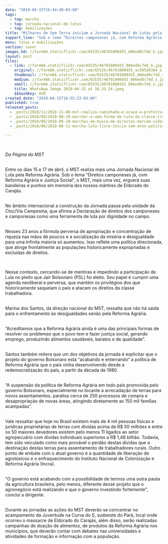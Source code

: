 ```yaml
---
date: "2019-04-15T16:44:48-03:00"
tags:
  - tag: marcha
  - tag: jornada-nacional-de-lutas
  - tag: mobilizações
title: "Milhares de Sem Terra iniciam a Jornada Nacional de Lutas pela Reforma Agrária em todo país "
support_line: "Sob o lema “Direitos camponeses já, com Reforma Agrária e Justiça Social”, o MST faz lutas em memória dos mártires de Eldorado do Carajás"
menu: lutas e mobilizações
section: cover
images_hd: //farm66.staticflickr.com/65535/46701000455_086ed0c74d_b.jpg
layout: post
files:
  - link: //farm66.staticflickr.com/65535/46701000455_086ed0c74d_b.jpg
    original: //farm66.staticflickr.com/65535/46701000455_ac505d6364_o.jpg
    thumbnail: //farm66.staticflickr.com/65535/46701000455_086ed0c74d_t.jpg
    medium: //farm66.staticflickr.com/65535/46701000455_086ed0c74d_z.jpg
    small: //farm66.staticflickr.com/65535/46701000455_086ed0c74d_n.jpg
    title: WhatsApp Image 2019-04-15 at 16.33.24.jpeg
    $$hashKey: 05R
created_date: "2019-04-15T16:55:22-03:00"
published: true
releated_posts:
  - _posts/2018/11/2018-11-08-mst-realiza-caminhada-e-ocupa-a-prefeitura-de-quixeramobim-ce.md
  - _posts/2018/08/2018-08-10-marchar-e-uma-forma-de-luta-da-classe-trabalhadora-em-todo-o-mundo.md
  - _posts/2018/08/2018-08-10-marchas-em-busca-de-direitos-marcam-vidas-de-sem-terra.md
  - _posts/2018/08/2018-08-11-marcha-lula-livre-inicia-com-atos-politicos.md

---
```

<p>&nbsp;</p>

<p><em>Da P&aacute;gina do MST&nbsp;</em></p>

<p><br />
Entre os dias 15 e 17 de abril, o MST realiza mais uma Jornada Nacional de Luta pela Reforma Agr&aacute;ria. Sob o lema &ldquo;Direitos camponeses j&aacute;, com Reforma Agr&aacute;ria e Justi&ccedil;a Social&rdquo;, o MST, mais uma vez, erguer&aacute; suas bandeiras e punhos em mem&oacute;ria dos nossos m&aacute;rtires de Eldorado do Caraj&aacute;s.</p>

<p><br />
No &acirc;mbito internacional a constru&ccedil;&atilde;o da Jornada passa pela unidade da Cloc/Via Campesina, que afirma a Declara&ccedil;&atilde;o de direitos dos camponeses e camponesas como uma ferramenta de luta por dignidade no campo.</p>

<p><br />
Nesses 23 anos a f&oacute;rmula perversa de apropria&ccedil;&atilde;o e concentra&ccedil;&atilde;o de riqueza nas m&atilde;os de poucos e a socializa&ccedil;&atilde;o da mis&eacute;ria e desigualdade para uma infinita maioria s&oacute; aumentou. Isso reflete uma pol&iacute;tica direcionada, que atinge frontalmente as popula&ccedil;&otilde;es historicamente expropriadas e exclu&iacute;das de direitos.</p>

<p>&nbsp;</p>

<p>Nesse contexto, cercando-se de mentiras e impedindo a participa&ccedil;&atilde;o de Lula no pleito que Jair Bolsonaro (PSL) foi eleito. Seu papel &eacute; cumprir uma agenda neoliberal e perversa, que mant&eacute;m os privil&eacute;gios dos que historicamente saqueiam o pa&iacute;s e atacam os direitos da classe trabalhadora.</p>

<p><br />
Marina dos Santos, da dire&ccedil;&atilde;o nacional do MST, ressalta que n&atilde;o h&aacute; sa&iacute;da para o enfrentamento &agrave;s desigualdades sen&atilde;o pela Reforma Agr&aacute;ria.</p>

<p><br />
&ldquo;Acreditamos que a Reforma Agr&aacute;ria ainda &eacute; uma das principais formas de resolver os problemas que o povo tem e fazer justi&ccedil;a social, gerando emprego, produzindo alimentos saud&aacute;veis, baratos e de qualidade&rdquo;.</p>

<p><br />
Santos tamb&eacute;m reitera que um dos objetivos da jornada &eacute; explicitar que o projeto do governo Bolsonaro est&aacute; &ldquo;acabando e enterrando&rdquo; a pol&iacute;tica de Reforma Agr&aacute;ria que o pa&iacute;s vinha desenvolvendo desde a redemocratiza&ccedil;&atilde;o do pa&iacute;s, a partir da d&eacute;cada de 1980.</p>

<p><br />
&ldquo;A suspens&atilde;o da pol&iacute;tica de Reforma Agr&aacute;ria em todo pa&iacute;s promovida pelo governo Bolsonaro, especialmente no tocante a arrecada&ccedil;&atilde;o de terras para novos assentamentos, paralisa cerca de 250 processos de compra e desapropria&ccedil;&atilde;o de novas &aacute;reas, atingindo diretamente as 150 mil fam&iacute;lias acampadas&rdquo;.</p>

<p><br />
Vale ressaltar que hoje no Brasil existem mais de 4 mil pessoas f&iacute;sicas e jur&iacute;dicas propriet&aacute;rias de terras com d&iacute;vidas acima de R$ 50 milh&otilde;es e entre os 50 maiores devedores existem pelo menos 11 ligados ao setor agropecu&aacute;rio com d&iacute;vidas individuais superiores a R$ 1,48 bilh&atilde;o. Todavia, tem sido veiculado como mais prov&aacute;vel o perd&atilde;o destas d&iacute;vidas que a destina&ccedil;&atilde;o destas terras para assentamento de trabalhadores rurais. Outro ponto de embate com o atual governo &eacute; a quantidade de libera&ccedil;&atilde;o de agrot&oacute;xicos e o enfraquecimento do Instituto Nacional de Coloniza&ccedil;&atilde;o e Reforma Agr&aacute;ria (Incra).</p>

<p><br />
&ldquo;O governo est&aacute; acabando com a possibilidade de termos uma outra pauta da agricultura brasileira, pelo menos, diferente desse projeto que o agroneg&oacute;cio est&aacute; realizando e que o governo investindo fortemente&rdquo;, conclu&iacute; a dirigente.</p>

<p><br />
Durante as jornadas as a&ccedil;&otilde;es do MST dever&atilde;o se concentrar no acampamento da Juventude na Curva do S, sudoeste do Par&aacute;, local onde ocorreu o massacre de Eldorado do Caraj&aacute;s, al&eacute;m disso, ser&atilde;o realizadas campanhas de doa&ccedil;&atilde;o de alimentos, de produtos da Reforma Agr&aacute;ria nos munic&iacute;pios, que dever&atilde;o contar com debates nas universidades e atividades de forma&ccedil;&atilde;o e informa&ccedil;&atilde;o com a popula&ccedil;&atilde;o.</p>

<p>&nbsp;</p>
